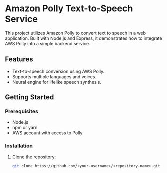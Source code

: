 # Amazon Polly Text-to-Speech Service

This project utilizes Amazon Polly to convert text to speech in a web application. Built with Node.js and Express, it demonstrates how to integrate AWS Polly into a simple backend service.

## Features

- Text-to-speech conversion using AWS Polly.
- Supports multiple languages and voices.
- Neural engine for lifelike speech synthesis.

## Getting Started

### Prerequisites

- Node.js
- npm or yarn
- AWS account with access to Polly

### Installation

1. Clone the repository:
   ```bash
   git clone https://github.com/<your-username>/<repository-name>.git
